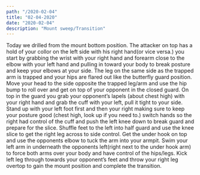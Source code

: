 ```yaml
---
path: "/2020-02-04"
title: "02-04-2020"
date: "2020-02-04"
description: "Mount sweep/Transition"
---
```


Today we drilled from the mount bottom position. The attacker on top has a hold of your collor on the left side with his right hand(or vice versa.) you start by grabbing the wrist with your right hand and forearm close to the elbow with your left hand and pulling in toward your body to break posture and keep your elbows at your side. The leg on the same side as the trapped arm is trapped and your hips are flared out like the butterfly guard position. Move your head to the side opposite the trapped leg/arm and use the hip bump to roll over and get on top of your opponent in the closed guard.
On top in the guard you grab your opponent’s lapels (about chest high) with your right hand and grab the cuff with your left, pull it tight to your side. Stand up with your left foot first and then your right making sure to keep your posture good (chest high, look up if you need to.) switch hands so the right had control of the cuff and push the left knee down to break guard and prepare for the slice. Shuffle feet to the left into half guard and use the knee slice to get the right leg across to side control. Get the under hook on top and use the opponents elbow to tuck the arm into your armpit.
Swim your left arm in underneath the opponents left(right next to the under hook arm) to force both arms over your body and have control of the hips/legs. Kick left leg through towards your opponent’s feet and throw your right leg overtop to gain the mount position and complete the transition.
